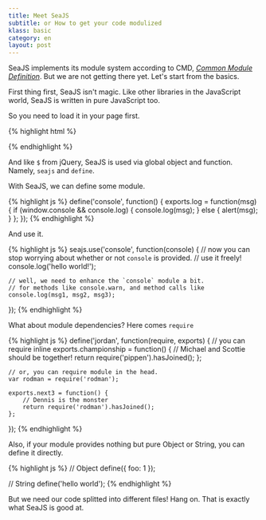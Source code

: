 ```yaml
---
title: Meet SeaJS
subtitle: or How to get your code modulized
klass: basic
category: en
layout: post
---
```


SeaJS implements its module system according to CMD, [_Common Module Definition_](https://github.com/seajs/seajs/issues/242).
But we are not getting there yet. Let's start from the basics.

First thing first, SeaJS isn't magic.
Like other libraries in the JavaScript world, SeaJS is written in pure JavaScript too.

So you need to load it in your page first.

{% highlight html %}
<script src="sea.js"></script>
{% endhighlight %}

And like `$` from jQuery, SeaJS is used via global object and function.
Namely, `seajs` and `define`.

With SeaJS, we can define some module.

{% highlight js %}
define('console', function() {
    exports.log = function(msg) {
        if (window.console && console.log) {
            console.log(msg);
        }
        else {
            alert(msg);
        }
    };
});
{% endhighlight %}

And use it.

{% highlight js %}
seajs.use('console', function(console) {
    // now you can stop worrying about whether or not `console` is provided.
    // use it freely!
    console.log('hello world!');

    // well, we need to enhance the `console` module a bit.
    // for methods like console.warn, and method calls like console.log(msg1, msg2, msg3);
});
{% endhighlight %}

What about module dependencies? Here comes `require`

{% highlight js %}
define('jordan', function(require, exports) {
    // you can require inline
    exports.championship = function() {
        // Michael and Scottie should be together!
        return require('pippen').hasJoined();
    };

    // or, you can require module in the head.
    var rodman = require('rodman');

    exports.next3 = function() {
        // Dennis is the monster
        return require('rodman').hasJoined();
    };
});
{% endhighlight %}

Also, if your module provides nothing but pure Object or String,
you can define it directly.

{% highlight js %}
// Object
define({ foo: 1 });

// String
define('hello world');
{% endhighlight %}

But we need our code splitted into different files!
Hang on. That is exactly what SeaJS is good at.
